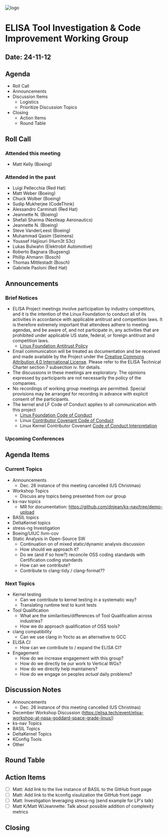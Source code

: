 
![logo](logo_elisa_small.png)

# ELISA Tool Investigation & Code Improvement Working Group

## Date: 24-11-12

## Agenda

* Roll Call
* Announcements
* Discussion Items
  * Logistics
  * Prioritize Discussion Topics
* Closing
  * Action Items
  * Round Table

## Roll Call

### Attended this meeting

* Matt Kelly (Boeing)
  
### Attended in the past

* Luigi Pellecchia (Red Hat)
* Matt Weber (Boeing)
* Chuck Wolber (Boeing)
* Sudip Mukherjee (CodeThink)
* Alessandro Carminati (Red Hat)
* Jeannette N. (Boeing)
* Shefali Sharma (Nextleap Aeronautics)
* Jeannette N. (Boeing)
* Steve VanderLeest (Boeing)
* Muhammad Qasim (Seimens)
* Youssef Hajjiouri (Hurn3t S3c)
* Lukas Bulwahn (Elektrobit Automotive)
* Roberto Bagnara (Bugseng)
* Phillip Ahmann (Bosch)
* Thomas Mittlestadt (Bosch)
* Gabriele Paoloni (Red Hat)

## Announcements

### Brief Notices

* ELISA Project meetings involve participation by industry competitors, and it is the intention of the Linux Foundation to conduct all of its activities in accordance with applicable antitrust and competition laws. It is therefore extremely important that attendees adhere to meeting agendas, and be aware of, and not participate in, any activities that are prohibited under applicable US state, federal, or foreign antitrust and competition laws.
  * [Linux Foundation Antitrust Policy](http://www.linuxfoundation.org/antitrust*policy)
* Email communication will be treated as documentation and be received and made available by the Project under the [Creative Commons Attribution 4.0 International License](http://creativecommons.org/licenses/by/4.0). Please refer to the ELISA Technical Charter section 7 subsection iv. for details.
* The discussions in these meetings are exploratory. The opinions expressed by participants are not necessarily the policy of the companies.
* No recordings of working group meetings are permitted. Special provisions may be arranged for recording in advance with explicit consent of the participants.
* The kernel and LF Code of Conduct applies to all communication with this project
  * [Linux Foundation Code of Conduct](https://www.linuxfoundation.org/code*of*conduct/)
  * Linux [Contributor Covenant Code of Conduct](https://git.kernel.org/pub/scm/linux/kernel/git/torvalds/linux.git/tree/Documentation/process/code*of*conduct.rst)
  * Linux Kernel Contributor Covenant [Code of Conduct Interpretation](https://git.kernel.org/pub/scm/linux/kernel/git/torvalds/linux.git/tree/Documentation/process/code*of*conduct*interpretation.rst)

### Upcoming Conferences

## Agenda Items

### Current Topics

* Announcements
  * Dec. 26 instance of this meeting cancelled (US Christmas)
* Workshop Topics
  * Discuss any topics being presented from our group
* ks-nav topics
  * MR for documentation: https://github.com/dnjean/ks-nav/tree/demo-upload
* BASIL topics
* DeltaKernel topics
* stress-ng Investigation
* Boeing/UIUC llvm-cov
* Static Analysis in Open-Source SW
  * Continuation on of mixed static/dynamic analysis discussion
  * How should we approach it?
  * Do we (and if so how?) reconcile OSS coding standards with Certification coding standards
  * How can we contribute?
  * Contribute to clang-tidy / clang-format??

### Next Topics

* Kernel testing
  * Can we contribute to kernel testing in a systematic way?
  * Translating runtime test to kunit tests
* Tool Qualification
  * What are the similarities/differences of Tool Qualification across industries?
  * How we do approach qualification of OSS tools?
* clang compatibility
  * Can we use clang in Yocto as an alternative to GCC
* ELISA CI
  * How can we contribute to / expand the ELISA CI?
* Engagement
  * How do we increase engagement with this group?
  * How do we directly tie our work to Vertical WGs?
  * How do we directly help maintainers?
  * How do we engage on peoples *actual* daily problems?

## Discussion Notes

* Announcements
  * Dec. 26 instance of this meeting cancelled (US Christmas)
* December Workshop Discussion (https://elisa.tech/event/elisa-workshop-at-nasa-goddard-space-grade-linux/)
* ks-nav Topics
* BASIL Topics
* DeltaKernel Topics
* KConfig Tools
* Other

## Round Table

## Action Items

* [ ] Matt: Add link to the live instance of BASIL to the GitHub front page
* [ ] Matt: Add link to the kconfig visulization the GitHub front page
* [ ] Matt: Investigation leveraging stress-ng (send example for LP's talk)
* [ ] Matt K/Matt W/Jeannette: Talk about possible addition of complexity metrics

## Closing
